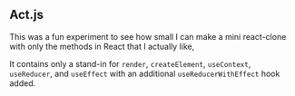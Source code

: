 ## Act.js

This was a fun experiment to see how small I can make a mini react-clone
with only the methods in React that I actually like,

It contains only a stand-in for `render`, `createElement`,
`useContext`, `useReducer`, and
`useEffect` with an additional `useReducerWithEffect` hook added.
